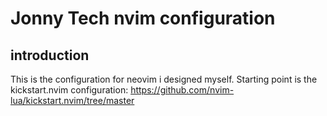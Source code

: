 # Jonny Tech nvim configuration
## introduction
This is the configuration for neovim i designed myself. 
Starting point is the kickstart.nvim configuration: https://github.com/nvim-lua/kickstart.nvim/tree/master
